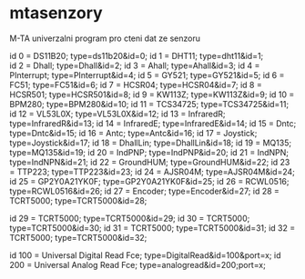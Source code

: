 # mtasenzory
M-TA univerzalni program pro cteni dat ze senzoru

id 0 = DS11B20;       type=ds11b20&id=0;
id 1 = DHT11;         type=dht11&id=1;     
id 2 = Dhall;         type=Dhall&id=2;
id 3 = Ahall;         type=Ahall&id=3;
id 4 = PInterrupt;    type=PInterrupt&id=4;
id 5 = GY521;         type=GY521&id=5;
id 6 = FC51;          type=FC51&id=6;
id 7 = HCSR04;        type=HCSR04&id=7;
id 8 = HCSR501;       type=HCSR501&id=8;
id 9 = KW113Z;        type=KW113Z&id=9;
id 10 = BPM280;       type=BPM280&id=10;
id 11 = TCS34725;     type=TCS34725&id=11;
id 12 = VL53L0X;      type=VL53L0X&id=12;
id 13 = InfraredR;    type=InfraredR&id=13;
id 14 = InfraredE;    type=InfraredE&id=14;
id 15 = Dntc;         type=Dntc&id=15;
id 16 = Antc;         type=Antc&id=16;
id 17 = Joystick;     type=Joystick&id=17;
id 18 = DhallLin;     type=DhallLin&id=18;
id 19 = MQ135;        type=MQ135&id=19;
id 20 = IndPNP;       type=IndPNP&id=20;
id 21 = IndNPN;       type=IndNPN&id=21;
id 22 = GroundHUM;    type=GroundHUM&id=22;
id 23 = TTP223;       type=TTP223&id=23;
id 24 = AJSR04M;      type=AJSR04M&id=24;
id 25 = GP2Y0A21YK0F; type=GP2Y0A21YK0F&id=25;
id 26 = RCWL0516;     type=RCWL0516&id=26;
id 27 = Encoder;      type=Encoder&id=27;
id 28 = TCRT5000;     type=TCRT5000&id=28;

id 29 = TCRT5000;     type=TCRT5000&id=29;
id 30 = TCRT5000;     type=TCRT5000&id=30;
id 31 = TCRT5000;     type=TCRT5000&id=31;
id 32 = TCRT5000;     type=TCRT5000&id=32;


 

id 100 = Universal Digital Read Fce; type=DigitalRead&id=100&port=x;
id 200 = Universal Analog Read Fce; type=analogread&id=200;port=x;
